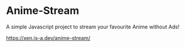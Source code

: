 # Anime-Stream
A simple Javascript project to stream your favourite Anime without Ads!

https://xen.is-a.dev/anime-stream/
